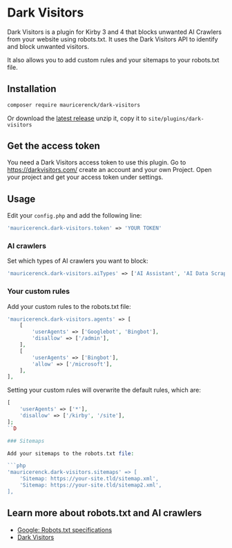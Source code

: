 # Dark Visitors

Dark Visitors is a plugin for Kirby 3 and 4 that blocks unwanted AI Crawlers from your website using robots.txt. It uses the Dark Visitors API to identify and block unwanted visitors.

It also allows you to add custom rules and your sitemaps to your robots.txt file.

## Installation

```bash
composer require mauricerenck/dark-visitors
```

Or download the [latest release](https://github.com/mauricerenck/dark-visitors/releases) unzip it, copy it to `site/plugins/dark-visitors`

## Get the access token

You need a Dark Visitors access token to use this plugin.
Go to https://darkvisitors.com/ create an account and your own Project. Open your project and get your access token under settings.

## Usage

Edit your `config.php` and add the following line:

```php
'mauricerenck.dark-visitors.token' => 'YOUR TOKEN'
```

### AI crawlers

Set which types of AI crawlers you want to block:

```php
'mauricerenck.dark-visitors.aiTypes' => ['AI Assistant', 'AI Data Scraper', 'AI Search Crawler'],
```

### Your custom rules

Add your custom rules to the robots.txt file:

```php
'mauricerenck.dark-visitors.agents' => [
    [
        'userAgents' => ['Googlebot', 'Bingbot'],
        'disallow' => ['/admin'],
    ],
    [
        'userAgents' => ['Bingbot'],
        'allow' => ['/microsoft'],
    ],
],
```

Setting your custom rules will overwrite the default rules, which are:

````php
[
    'userAgents' => ['*'],
    'disallow' => ['/kirby', '/site'],
];
``D

### Sitemaps

Add your sitemaps to the robots.txt file:

```php
'mauricerenck.dark-visitors.sitemaps' => [
    'Sitemap: https://your-site.tld/sitemap.xml',
    'Sitemap: https://your-site.tld/sitemap2.xml',
],
````

## Learn more about robots.txt and AI crawlers

-   [Google: Robots.txt specifications](https://developers.google.com/search/docs/advanced/robots/robots_txt)
-   [Dark Visitors](https://darkvisitors.com/)
